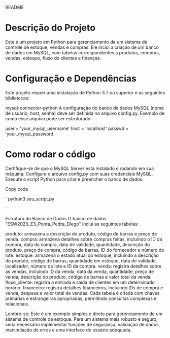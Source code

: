 README

# Descrição do Projeto
Este é um projeto em Python para gerenciamento de um sistema de controle de estoque, vendas e compras. Ele inclui a criação de um banco de dados em MySQL, com tabelas correspondentes a produtos, compras, vendas, estoque, fluxo de clientes e finanças.

# Configuração e Dependências
Este projeto requer uma instalação de Python 3.7 ou superior e as seguintes bibliotecas:

mysql-connector-python
A configuração do banco de dados MySQL (nome de usuário, host, senha) deve ser definida no arquivo config.py. Exemplo de como esse arquivo pode ser estruturado:

user = 'your_mysql_username'
host = 'localhost'
passwd = 'your_mysql_password'

# Como rodar o código

Certifique-se de que o MySQL Server está instalado e rodando em sua máquina.
Configure o arquivo config.py com suas credenciais MySQL.
Execute o script Python para criar e preencher o banco de dados.

Copy code

´
python3 seu_script.py

´

Estrutura do Banco de Dados
O banco de dados "ESW2023_E3_Ponta_Pedra_Diego" inclui as seguintes tabelas:

produto: armazena a descrição do produto, código de barras e preço de venda.
compra: armazena detalhes sobre compras feitas, incluindo o ID da compra, data da compra, data de validade, quantidade, descrição do produto, preço de compra, código de barras, ID do fornecedor e número do lote.
estoque: armazena o estado atual do estoque, incluindo a descrição do produto, código de barras, quantidade em estoque, data de validade, localizador, número do lote e ID da compra.
venda: registra detalhes sobre as vendas, incluindo ID da venda, data da venda, quantidade, preço de venda, descrição do produto, código de barras e valor total da venda.
fluxo_cliente: registra a entrada e saída de clientes em um determinado horário.
financeiro: registra detalhes financeiros, incluindo IDs de compra e venda, despesa e valor total de vendas.
Cada tabela é criada com chaves primárias e estrangeiras apropriadas, permitindo consultas complexas e relacionais.

Lembre-se: Este é um exemplo simples e direto para gerenciamento de um sistema de controle de estoque. Para um sistema mais robusto e seguro, seria necessário implementar funções de segurança, validação de dados, manipulação de erros e uma interface de usuário adequada.